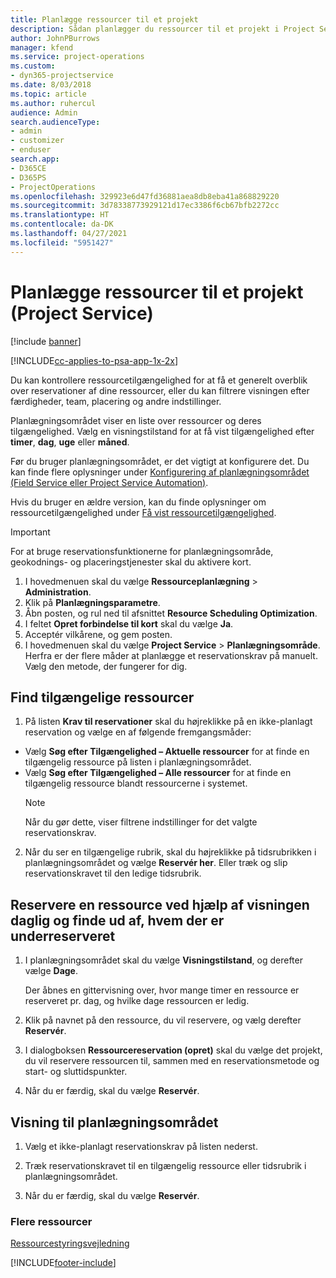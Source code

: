 ```yaml
---
title: Planlægge ressourcer til et projekt
description: Sådan planlægger du ressourcer til et projekt i Project Service
author: JohnPBurrows
manager: kfend
ms.service: project-operations
ms.custom:
- dyn365-projectservice
ms.date: 8/03/2018
ms.topic: article
ms.author: ruhercul
audience: Admin
search.audienceType:
- admin
- customizer
- enduser
search.app:
- D365CE
- D365PS
- ProjectOperations
ms.openlocfilehash: 329923e6d47fd36881aea8db8eba41a868829220
ms.sourcegitcommit: 3d78338773929121d17ec3386f6cb67bfb2272cc
ms.translationtype: HT
ms.contentlocale: da-DK
ms.lasthandoff: 04/27/2021
ms.locfileid: "5951427"
---
```

# <a name="schedule-resources-for-a-project-project-service"></a>Planlægge ressourcer til et projekt (Project Service)

[!include [banner](../includes/psa-now-project-operations.md)]

[!INCLUDE[cc-applies-to-psa-app-1x-2x](../includes/cc-applies-to-psa-app-1x-2x.md)]

Du kan kontrollere ressourcetilgængelighed for at få et generelt overblik over reservationer af dine ressourcer, eller du kan filtrere visningen efter færdigheder, team, placering og andre indstillinger.  
  
Planlægningsområdet viser en liste over ressourcer og deres tilgængelighed. Vælg en visningstilstand for at få vist tilgængelighed efter **timer**, **dag**, **uge** eller **måned**.  
  
Før du bruger planlægningsområdet, er det vigtigt at konfigurere det. Du kan finde flere oplysninger under [Konfigurering af planlægningsområdet (Field Service eller Project Service Automation)](/dynamics365/field-service/configure-schedule-board).
  
Hvis du bruger en ældre version, kan du finde oplysninger om ressourcetilgængelighed under [Få vist ressourcetilgængelighed](../psa/view-resource-availability.md).  

> [!IMPORTANT]
>  For at bruge reservationsfunktionerne for planlægningsområde, geokodnings- og placeringstjenester skal du aktivere kort.  
> 
> 1. I hovedmenuen skal du vælge **Ressourceplanlægning** > **Administration**.  
> 2. Klik på **Planlægningsparametre**.  
> 3. Åbn posten, og rul ned til afsnittet **Resource Scheduling Optimization**.  
> 4. I feltet **Opret forbindelse til kort** skal du vælge **Ja**.  
> 5. Acceptér vilkårene, og gem posten.  
> 6. I hovedmenuen skal du vælge **Project Service** > **Planlægningsområde**. Herfra er der flere måder at planlægge et reservationskrav på manuelt. Vælg den metode, der fungerer for dig.
  
## <a name="find-available-resources"></a>Find tilgængelige ressourcer

1.  På listen **Krav til reservationer** skal du højreklikke på en ikke-planlagt reservation og vælge en af følgende fremgangsmåder:  
  
- Vælg **Søg efter Tilgængelighed – Aktuelle ressourcer** for at finde en tilgængelig ressource på listen i planlægningsområdet.  
- Vælg **Søg efter Tilgængelighed – Alle ressourcer** for at finde en tilgængelig ressource blandt ressourcerne i systemet.  
   > [!NOTE]
   >  Når du gør dette, viser filtrene indstillinger for det valgte reservationskrav.  
  
2. Når du ser en tilgængelige rubrik, skal du højreklikke på tidsrubrikken i planlægningsområdet og vælge **Reservér her**. Eller træk og slip reservationskravet til den ledige tidsrubrik.  
  

## <a name="book-a-resource-using-the-daily-view-and-find-whos-under-booked"></a>Reservere en ressource ved hjælp af visningen daglig og finde ud af, hvem der er underreserveret
  
1.  I planlægningsområdet skal du vælge **Visningstilstand**, og derefter vælge **Dage**.  
  
    Der åbnes en gittervisning over, hvor mange timer en ressource er reserveret pr. dag, og hvilke dage ressourcen er ledig.  
  
2.  Klik på navnet på den ressource, du vil reservere, og vælg derefter **Reservér**.  
  
3.  I dialogboksen **Ressourcereservation (opret)** skal du vælge det projekt, du vil reservere ressourcen til, sammen med en reservationsmetode og start- og sluttidspunkter.  
  
4.  Når du er færdig, skal du vælge **Reservér**.  
  
## <a name="view-to-the-schedule-board"></a>Visning til planlægningsområdet
  
1.  Vælg et ikke-planlagt reservationskrav på listen nederst.  
  
2.  Træk reservationskravet til en tilgængelig ressource eller tidsrubrik i planlægningsområdet.  
  
3.  Når du er færdig, skal du vælge **Reservér**.  
  
### <a name="additional-resources"></a>Flere ressourcer  
 [Ressourcestyringsvejledning](../psa/resource-manager-guide.md)


[!INCLUDE[footer-include](../includes/footer-banner.md)]